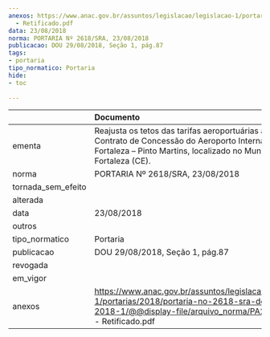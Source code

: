 ```yaml
---
anexos: https://www.anac.gov.br/assuntos/legislacao/legislacao-1/portarias/2018/portaria-no-2618-sra-de-23-08-2018-1/@@display-file/arquivo_norma/PA2018-2618
  - Retificado.pdf
data: 23/08/2018
norma: PORTARIA Nº 2618/SRA, 23/08/2018
publicacao: DOU 29/08/2018, Seção 1, pág.87
tags:
- portaria
tipo_normatico: Portaria
hide: 
- toc 
 
---
```


|                    | Documento                                                                                                                                                                            |
|:-------------------|:-------------------------------------------------------------------------------------------------------------------------------------------------------------------------------------|
| ementa             | Reajusta os tetos das tarifas aeroportuárias aplicáveis ao Contrato de Concessão do Aeroporto Internacional de Fortaleza – Pinto Martins, localizado no Município de Fortaleza (CE). |
| norma              | PORTARIA Nº 2618/SRA, 23/08/2018                                                                                                                                                     |
| tornada_sem_efeito |                                                                                                                                                                                      |
| alterada           |                                                                                                                                                                                      |
| data               | 23/08/2018                                                                                                                                                                           |
| outros             |                                                                                                                                                                                      |
| tipo_normatico     | Portaria                                                                                                                                                                             |
| publicacao         | DOU 29/08/2018, Seção 1, pág.87                                                                                                                                                      |
| revogada           |                                                                                                                                                                                      |
| em_vigor           |                                                                                                                                                                                      |
| anexos             | https://www.anac.gov.br/assuntos/legislacao/legislacao-1/portarias/2018/portaria-no-2618-sra-de-23-08-2018-1/@@display-file/arquivo_norma/PA2018-2618 - Retificado.pdf               |